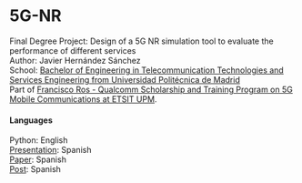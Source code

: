 # 5G-NR

Final Degree Project: Design of a 5G NR simulation tool to evaluate the performance of different services\
Author: Javier Hernández Sánchez\
School: [Bachelor of Engineering in Telecommunication Technologies and Services Engineering from Universidad Politécnica de Madrid](http://www.etsit.upm.es/de/studies/bachelor-of-engineering-in-telecommunication-technologies-and-services.html)\
Part of [Francisco Ros - Qualcomm Scholarship and Training Program on 5G Mobile Communications at ETSIT UPM](https://www.programa5gfranciscoros.etsit.upm.es/?page_id=37).

#### Languages
Python: English\
[Presentation](https://github.com/javierhersan/5G-NR/blob/main/paper.pdf): Spanish\
[Paper](https://github.com/javierhersan/5G-NR/blob/main/presentation.pptx): Spanish\
[Post](https://github.com/javierhersan/5G-NR/blob/main/post.pdf): Spanish
